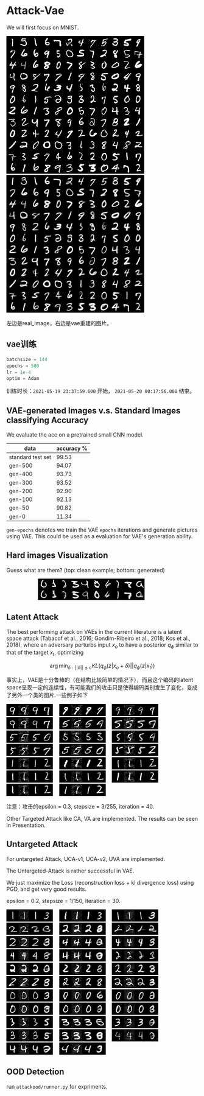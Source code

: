 # Attack-Vae
We will first focus on MNIST.

![real](https://github.com/linhaowei1/Attack-Vae/blob/main/checkpoint/pic/real_img_500epoch.png)$\quad$![recon](https://github.com/linhaowei1/Attack-Vae/blob/main/checkpoint/pic/recons_500epoch.png)

左边是real_image，右边是vae重建的图片。

## vae训练

```python
batchsize = 144
epochs = 500
lr = 1e-4
optim = Adam
```
训练时长：`2021-05-19 23:37:59.600` 开始， `2021-05-20 00:17:56.000` 结束。

## VAE-generated Images v.s. Standard Images classifying Accuracy

We evaluate the acc on a pretrained small CNN model.

|  data   | accuracy %  |
|  ----  | ----  |
| standard test set  | 99.53 |
| gen-500  | 94.07 |
| gen-400  | 93.73 |
| gen-300  | 93.52 |
| gen-200  | 92.90 |
| gen-100  | 92.13 |
| gen-50   | 90.82 |
| gen-0    | 11.34 |

`gen-epochs` denotes we train the VAE `epochs` iterations and generate pictures using VAE. This could be used as a evaluation for VAE's generation ability.

## Hard images Visualization

Guess what are them? (top: clean example; bottom: generated)

$\quad\quad\quad\quad\quad$![0](https://github.com/linhaowei1/Attack-Vae/blob/main/hardimgs/0/1.png)![1](https://github.com/linhaowei1/Attack-Vae/blob/main/hardimgs/1/1.png)![2](https://github.com/linhaowei1/Attack-Vae/blob/main/hardimgs/2/25.png)![3](https://github.com/linhaowei1/Attack-Vae/blob/main/hardimgs/3/3.png)![4](https://github.com/linhaowei1/Attack-Vae/blob/main/hardimgs/4/27.png)![5](https://github.com/linhaowei1/Attack-Vae/blob/main/hardimgs/5/23.png)![6](https://github.com/linhaowei1/Attack-Vae/blob/main/hardimgs/6/35.png)![7](https://github.com/linhaowei1/Attack-Vae/blob/main/hardimgs/7/16.png)![8](https://github.com/linhaowei1/Attack-Vae/blob/main/hardimgs/8/40.png)![9](https://github.com/linhaowei1/Attack-Vae/blob/main/hardimgs/9/50.png)

## Latent Attack

The best performing attack on VAEs in the current literature is a latent space attack (Tabacof et al., 2016; Gondim-Ribeiro et al., 2018; Kos et al., 2018), where an adversary perturbs input $x_o$ to have a posterior $q_\phi$ similar to that of the target $x_t$, optimizing

$$
\arg\min_{\delta:||\delta||\le c} KL(q_{\phi}(z|x_o+\delta)||q_{\phi}(z|x_t))
$$

事实上，VAE是十分鲁棒的（在结构比较简单的情况下），而且这个编码的latent space呈现一定的连续性，有可能我们的攻击只是使得编码类别发生了变化，变成了另外一个类的图片.一些例子如下

![0](https://github.com/linhaowei1/Attack-Vae/blob/main/latent_attack/9/3.png)$\quad$![0](https://github.com/linhaowei1/Attack-Vae/blob/main/latent_attack/9/7.png)$\quad$![0](https://github.com/linhaowei1/Attack-Vae/blob/main/latent_attack/9/48.png)$\quad$![0](https://github.com/linhaowei1/Attack-Vae/blob/main/latent_attack/9/25.png)$\quad$![0](https://github.com/linhaowei1/Attack-Vae/blob/main/latent_attack/5/4.png)$\quad$![0](https://github.com/linhaowei1/Attack-Vae/blob/main/latent_attack/5/7.png)$\quad$![0](https://github.com/linhaowei1/Attack-Vae/blob/main/latent_attack/5/12.png)$\quad$![0](https://github.com/linhaowei1/Attack-Vae/blob/main/latent_attack/5/13.png)$\quad$![0](https://github.com/linhaowei1/Attack-Vae/blob/main/latent_attack/5/18.png)$\quad$![0](https://github.com/linhaowei1/Attack-Vae/blob/main/latent_attack/5/22.png)$\quad$![0](https://github.com/linhaowei1/Attack-Vae/blob/main/latent_attack/5/23.png)$\quad$![0](https://github.com/linhaowei1/Attack-Vae/blob/main/latent_attack/5/63.png)$\quad$![0](https://github.com/linhaowei1/Attack-Vae/blob/main/latent_attack/1/21.png)$\quad$![0](https://github.com/linhaowei1/Attack-Vae/blob/main/latent_attack/1/25.png)$\quad$![0](https://github.com/linhaowei1/Attack-Vae/blob/main/latent_attack/1/29.png)$\quad$![0](https://github.com/linhaowei1/Attack-Vae/blob/main/latent_attack/1/33.png)$\quad$![0](https://github.com/linhaowei1/Attack-Vae/blob/main/latent_attack/1/34.png)$\quad$![0](https://github.com/linhaowei1/Attack-Vae/blob/main/latent_attack/1/38.png)$\quad$![0](https://github.com/linhaowei1/Attack-Vae/blob/main/latent_attack/1/41.png)$\quad$![0](https://github.com/linhaowei1/Attack-Vae/blob/main/latent_attack/1/82.png)

注意：攻击的epsilon = 0.3, stepsize = 3/255, iteration = 40.

Other Targeted Attack like CA, VA are implemented. The results can be seen in Presentation.

## Untargeted Attack

For untargeted Attack, UCA-v1, UCA-v2, UVA are implemented.

The Untargeted-Attack is rather successful in VAE.

We just maximize the Loss (reconstruction loss + kl divergence loss) using PGD, and get very good results.

epsilon = 0.2, stepsize = 1/150, iteration = 30.

![0](https://github.com/linhaowei1/Attack-Vae/blob/main/untargeted_attack/1/39.png)$\quad$![0](https://github.com/linhaowei1/Attack-Vae/blob/main/untargeted_attack/1/58.png)$\quad$![0](https://github.com/linhaowei1/Attack-Vae/blob/main/untargeted_attack/1/91.png)$\quad$![0](https://github.com/linhaowei1/Attack-Vae/blob/main/untargeted_attack/2/6.png)$\quad$![0](https://github.com/linhaowei1/Attack-Vae/blob/main/untargeted_attack/2/7.png)$\quad$![0](https://github.com/linhaowei1/Attack-Vae/blob/main/untargeted_attack/2/3.png)$\quad$![0](https://github.com/linhaowei1/Attack-Vae/blob/main/untargeted_attack/2/19.png)$\quad$![0](https://github.com/linhaowei1/Attack-Vae/blob/main/untargeted_attack/4/30.png)$\quad$![0](https://github.com/linhaowei1/Attack-Vae/blob/main/untargeted_attack/4/38.png)$\quad$![0](https://github.com/linhaowei1/Attack-Vae/blob/main/untargeted_attack/4/42.png)$\quad$![0](https://github.com/linhaowei1/Attack-Vae/blob/main/untargeted_attack/4/58.png)$\quad$![0](https://github.com/linhaowei1/Attack-Vae/blob/main/untargeted_attack/2/22.png)$\quad$![0](https://github.com/linhaowei1/Attack-Vae/blob/main/untargeted_attack/2/25.png)$\quad$![0](https://github.com/linhaowei1/Attack-Vae/blob/main/untargeted_attack/2/27.png)$\quad$![0](https://github.com/linhaowei1/Attack-Vae/blob/main/untargeted_attack/2/50.png)$\quad$![0](https://github.com/linhaowei1/Attack-Vae/blob/main/untargeted_attack/2/61.png)$\quad$![0](https://github.com/linhaowei1/Attack-Vae/blob/main/untargeted_attack/2/70.png)$\quad$![0](https://github.com/linhaowei1/Attack-Vae/blob/main/untargeted_attack/2/79.png)$\quad$![0](https://github.com/linhaowei1/Attack-Vae/blob/main/untargeted_attack/0/48.png)$\quad$![0](https://github.com/linhaowei1/Attack-Vae/blob/main/untargeted_attack/0/41.png)$\quad$![0](https://github.com/linhaowei1/Attack-Vae/blob/main/untargeted_attack/0/30.png)$\quad$![0](https://github.com/linhaowei1/Attack-Vae/blob/main/untargeted_attack/0/21.png)$\quad$![0](https://github.com/linhaowei1/Attack-Vae/blob/main/untargeted_attack/0/11.png)$\quad$![0](https://github.com/linhaowei1/Attack-Vae/blob/main/untargeted_attack/0/5.png)$\quad$![0](https://github.com/linhaowei1/Attack-Vae/blob/main/untargeted_attack/3/3.png)$\quad$![0](https://github.com/linhaowei1/Attack-Vae/blob/main/untargeted_attack/3/4.png)$\quad$![0](https://github.com/linhaowei1/Attack-Vae/blob/main/untargeted_attack/3/19.png)$\quad$![0](https://github.com/linhaowei1/Attack-Vae/blob/main/untargeted_attack/3/25.png)$\quad$![0](https://github.com/linhaowei1/Attack-Vae/blob/main/untargeted_attack/3/65.png)$\quad$![0](https://github.com/linhaowei1/Attack-Vae/blob/main/untargeted_attack/4/3.png)$\quad$![0](https://github.com/linhaowei1/Attack-Vae/blob/main/untargeted_attack/4/8.png)$\quad$![0](https://github.com/linhaowei1/Attack-Vae/blob/main/untargeted_attack/4/11.png)

## OOD Detection

run `attackood/runner.py` for expriments.
